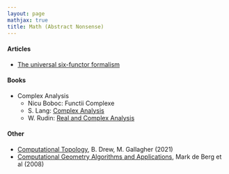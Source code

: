 ```yaml
---
layout: page
mathjax: true
title: Math (Abstract Nonsense)
---
```


#### Articles
* [The universal six-functor formalism](https://arxiv.org/abs/2009.13610)

#### Books
* Complex Analysis
  * Nicu Boboc: Functii Complexe
  * S. Lang: [Complex Analysis](https://www.amazon.com/Complex-Analysis-Graduate-Texts-Mathematics/dp/0387985921)
  * W. Rudin: [Real and Complex Analysis](https://www.amazon.com/Real-Complex-Analysis-Higher-Mathematics/dp/0070542341/ref=sr_1_3?dchild=1&keywords=rudin+complex+analysis&qid=1625362705&s=books&sr=1-3)

#### Other
* [Computational Topology](computational_topology.md), B. Drew, M. Gallagher (2021)
* [Computational Geometry Algorithms and Applications](https://www.amazon.com/Computational-Geometry-Applications-Mark-Berg/dp/3540779736/), Mark de Berg et al (2008)

